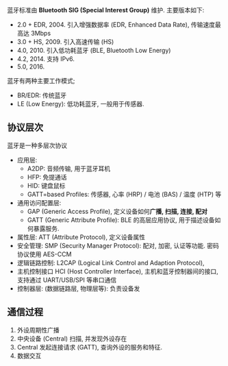 蓝牙标准由 **Bluetooth SIG (Special Interest Group)** 维护. 主要版本如下:
- 2.0 + EDR, 2004. 引入增强数据率 (EDR, Enhanced Data Rate), 传输速度最高达 3Mbps
- 3.0 + HS, 2009. 引入高速传输 (HS)
- 4.0, 2010. 引入低功耗蓝牙 (BLE, Bluetooth Low Energy)
- 4.2, 2014. 支持 IPv6.
- 5.0, 2016. 

蓝牙有两种主要工作模式;
- BR/EDR: 传统蓝牙
- LE (Low Energy): 低功耗蓝牙, 一般用于传感器.

## 协议层次

蓝牙是一种多层次协议

- 应用层:
	- A2DP: 音频传输, 用于蓝牙耳机
	- HFP: 免提通话
	- HID: 键盘鼠标
	- GATT=based Profiles: 传感器, 心率 (HRP) / 电池 (BAS) / 温度 (HTP) 等
- 通用访问配置层: 
	- GAP (Generic Access Profile), 定义设备如何**广播, 扫描, 连接, 配对**
	- GATT (Generic Attribute Profile): BLE 的高层应用协议, 用于描述设备如何暴露服务.
- 属性层: ATT (Attribute Protocol), 定义设备属性
- 安全管理: SMP (Security Manager Protocol): 配对, 加密, 认证等功能. 密码协议使用 AES-CCM 
- 逻辑链路控制: L2CAP (Logical Link Control and Adaption Protocol), 
- 主机控制接口 HCI (Host Controller Interface), 主机和蓝牙控制器间的接口, 支持通过 UART/USB/SPI 等串口通信
- 控制器层: (数据链路层, 物理层等): 负责设备发

## 通信过程

1. 外设周期性广播
2. 中央设备 (Central) 扫描, 并发现外设存在
3. Central 发起连接请求 (GATT), 查询外设的服务和特征.
4. 数据交互
